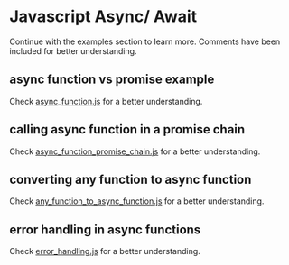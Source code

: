 # Javascript Async/ Await

Continue with the examples section to learn more. Comments have been included for better understanding. 

## async function vs promise example
Check [async_function.js](./examples/async_function.js) for a better understanding.

## calling async function in a promise chain
Check [async_function_promise_chain.js](./examples/async_function_promise_chain.js) for a better understanding.

## converting any function to async function
Check [any_function_to_async_function.js](./examples/any_function_to_async_function.js) for a better understanding.

## error handling in async functions
Check [error_handling.js](./examples/error_handling.js) for a better understanding.